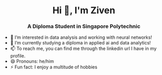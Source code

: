 <h1 align="center">Hi 👋, I'm Ziven</h1>
<h3 align="center">A Diploma Student in Singapore Polytechnic</h3>

- 👀 I’m interested in data analysis and working with neural networks!
- 🌱 I’m currently studying a diploma in applied ai and data analytics!
- 📫 To reach me, you can find me through the linkedin url I have in my profile.
- 😄 Pronouns: he/him
- ⚡ Fun fact: I enjoy a multitude of hobbies

<!---
z1ven7/z1ven7 is a ✨ special ✨ repository because its `README.md` (this file) appears on your GitHub profile.
You can click the Preview link to take a look at your changes.
--->
